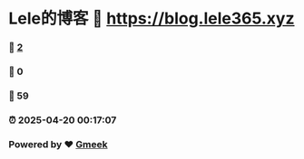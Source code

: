 # Lele的博客 :link: https://blog.lele365.xyz 
### :page_facing_up: [2](https://blog.lele365.xyz/tag.html) 
### :speech_balloon: 0 
### :hibiscus: 59 
### :alarm_clock: 2025-04-20 00:17:07 
### Powered by :heart: [Gmeek](https://github.com/Meekdai/Gmeek)
